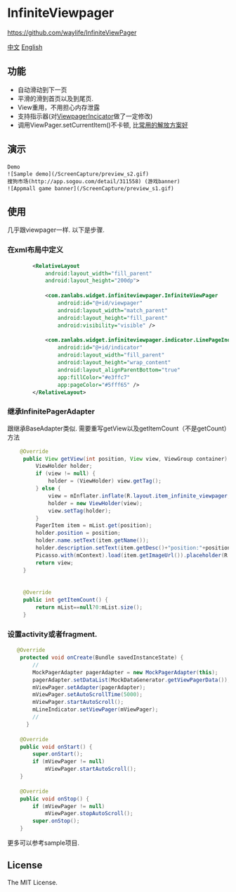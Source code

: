 # InfiniteViewpager
https://github.com/waylife/InfiniteViewPager

[中文](/README_ZH.MD)
[English](/README.MD)
## 功能
   - 自动滑动到下一页
   - 平滑的滑到首页以及到尾页.
   - View重用，不用担心内存泄露
   - 支持指示器(对[ViewpagerIncicator](https://github.com/JakeWharton/ViewPagerIndicator)做了一定修改)
   - 调用ViewPager.setCurrentItem()不卡顿, 比[常用的解放方案好](http://stackoverflow.com/a/17424525/1872596)

## 演示
    Demo
    ![Sample demo](/ScreenCapture/preview_s2.gif)
    搜狗市场(http://app.sogou.com/detail/311558) (游戏banner)
    ![Appmall game banner](/ScreenCapture/preview_s1.gif)

## 使用
几乎跟viewpager一样. 以下是步骤.

### 在xml布局中定义

``` xml
        <RelativeLayout
            android:layout_width="fill_parent"
            android:layout_height="200dp">

            <com.zanlabs.widget.infiniteviewpager.InfiniteViewPager
                android:id="@+id/viewpager"
                android:layout_width="match_parent"
                android:layout_height="fill_parent"
                android:visibility="visible" />

            <com.zanlabs.widget.infiniteviewpager.indicator.LinePageIndicator
                android:id="@+id/indicator"
                android:layout_width="fill_parent"
                android:layout_height="wrap_content"
                android:layout_alignParentBottom="true"
                app:fillColor="#e3ffc7"
                app:pageColor="#5fff65" />
        </RelativeLayout>
```

### 继承InfinitePagerAdapter
跟继承BaseAdapter类似.
需要重写getView以及getItemCount（不是getCount）方法

``` java
    @Override
     public View getView(int position, View view, ViewGroup container) {
         ViewHolder holder;
         if (view != null) {
             holder = (ViewHolder) view.getTag();
         } else {
             view = mInflater.inflate(R.layout.item_infinite_viewpager, container, false);
             holder = new ViewHolder(view);
             view.setTag(holder);
         }
         PagerItem item = mList.get(position);
         holder.position = position;
         holder.name.setText(item.getName());
         holder.description.setText(item.getDesc()+"position:"+position);
         Picasso.with(mContext).load(item.getImageUrl()).placeholder(R.mipmap.bg_loding_horizontal).into(holder.image);
         return view;
     }


     @Override
     public int getItemCount() {
         return mList==null?0:mList.size();
     }

```

### 设置activity或者fragment.

``` java
   @Override
    protected void onCreate(Bundle savedInstanceState) {
        //
        MockPagerAdapter pagerAdapter = new MockPagerAdapter(this);
        pagerAdapter.setDataList(MockDataGenerator.getViewPagerData());
        mViewPager.setAdapter(pagerAdapter);
        mViewPager.setAutoScrollTime(5000);
        mViewPager.startAutoScroll();
        mLineIndicator.setViewPager(mViewPager);
        //
      }

    @Override
    public void onStart() {
        super.onStart();
        if (mViewPager != null)
            mViewPager.startAutoScroll();
    }

    @Override
    public void onStop() {
        if (mViewPager != null)
            mViewPager.stopAutoScroll();
        super.onStop();
    }
```

更多可以参考sample项目.

## License
The MIT License.